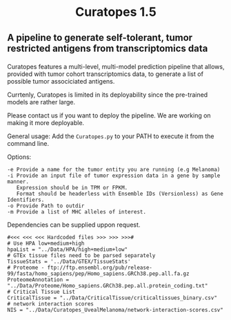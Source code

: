# <p align = center> Curatopes 1.5 </p>
## <p> A pipeline to generate self-tolerant, tumor restricted antigens from transcriptomics data </p>

Curatopes features a multi-level, multi-model prediction pipeline that allows, provided with tumor cohort transcriptomics data, to generate a list of possible tumor associciated antigens.

Currtenly, Curatopes is limited in its deployability since the pre-trained models are rather large.

Please contact us if you want to deploy the pipeline. We are working on making it more deployable.

General usage:
Add the `Curatopes.py` to your PATH to execute it from the command line.

Options:
```Python:
-e Provide a name for the tumor entity you are running (e.g Melanoma)
-i Provide an input file of tumor expression data in a gene by sample manner. 
   Expression should be in TPM or FPKM.   
   Format should be headerless with Ensemble IDs (Versionless) as Gene Identifiers.
-o Provide Path to outdir
-m Provide a list of MHC alleles of interest.
```

Dependencies can be supplied uppon request.

```Python:
#<<< <<< <<< Hardcoded files >>> >>> >>>#
# Use HPA low+medium+high
hpaList = "../Data/HPA/high+medium+low"
# GTEx tissue files need to be parsed separately
TissueStats = '../Data/GTEX/TissueStats'
# Proteome - ftp://ftp.ensembl.org/pub/release-99/fasta/homo_sapiens/pep/Homo_sapiens.GRCh38.pep.all.fa.gz
ProteomeAnnotation = "../Data/Proteome/Homo_sapiens.GRCh38.pep.all.protein_coding.txt"
# Critical Tissue List
CriticalTissue = "../Data/CriticalTissue/criticaltissues_binary.csv"
# network interaction scores
NIS = "../Data/Curatopes_UvealMelanoma/network-interaction-scores.csv"
```
